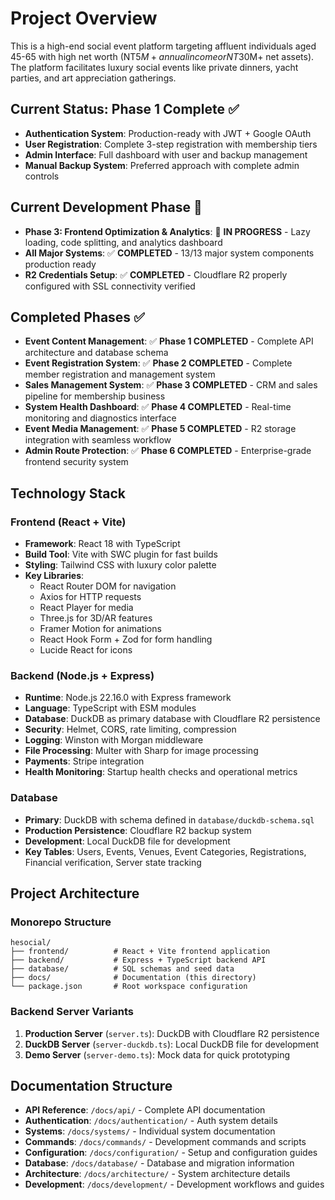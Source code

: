 # Project Overview

This is a high-end social event platform targeting affluent individuals aged 45-65 with high net worth (NT$5M+ annual income or NT$30M+ net assets). The platform facilitates luxury social events like private dinners, yacht parties, and art appreciation gatherings.

## Current Status: Phase 1 Complete ✅
- **Authentication System**: Production-ready with JWT + Google OAuth
- **User Registration**: Complete 3-step registration with membership tiers
- **Admin Interface**: Full dashboard with user and backup management
- **Manual Backup System**: Preferred approach with complete admin controls

## Current Development Phase 🚧
- **Phase 3: Frontend Optimization & Analytics**: 🚧 **IN PROGRESS** - Lazy loading, code splitting, and analytics dashboard
- **All Major Systems**: ✅ **COMPLETED** - 13/13 major system components production ready
- **R2 Credentials Setup**: ✅ **COMPLETED** - Cloudflare R2 properly configured with SSL connectivity verified

## Completed Phases ✅
- **Event Content Management**: ✅ **Phase 1 COMPLETED** - Complete API architecture and database schema
- **Event Registration System**: ✅ **Phase 2 COMPLETED** - Complete member registration and management system
- **Sales Management System**: ✅ **Phase 3 COMPLETED** - CRM and sales pipeline for membership business
- **System Health Dashboard**: ✅ **Phase 4 COMPLETED** - Real-time monitoring and diagnostics interface
- **Event Media Management**: ✅ **Phase 5 COMPLETED** - R2 storage integration with seamless workflow
- **Admin Route Protection**: ✅ **Phase 6 COMPLETED** - Enterprise-grade frontend security system

## Technology Stack

### Frontend (React + Vite)
- **Framework**: React 18 with TypeScript
- **Build Tool**: Vite with SWC plugin for fast builds
- **Styling**: Tailwind CSS with luxury color palette
- **Key Libraries**: 
  - React Router DOM for navigation
  - Axios for HTTP requests
  - React Player for media
  - Three.js for 3D/AR features
  - Framer Motion for animations
  - React Hook Form + Zod for form handling
  - Lucide React for icons

### Backend (Node.js + Express)
- **Runtime**: Node.js 22.16.0 with Express framework
- **Language**: TypeScript with ESM modules
- **Database**: DuckDB as primary database with Cloudflare R2 persistence
- **Security**: Helmet, CORS, rate limiting, compression
- **Logging**: Winston with Morgan middleware
- **File Processing**: Multer with Sharp for image processing
- **Payments**: Stripe integration
- **Health Monitoring**: Startup health checks and operational metrics

### Database
- **Primary**: DuckDB with schema defined in `database/duckdb-schema.sql`
- **Production Persistence**: Cloudflare R2 backup system
- **Development**: Local DuckDB file for development
- **Key Tables**: Users, Events, Venues, Event Categories, Registrations, Financial verification, Server state tracking

## Project Architecture

### Monorepo Structure
```
hesocial/
├── frontend/          # React + Vite frontend application
├── backend/           # Express + TypeScript backend API
├── database/          # SQL schemas and seed data
├── docs/              # Documentation (this directory)
└── package.json       # Root workspace configuration
```

### Backend Server Variants
1. **Production Server** (`server.ts`): DuckDB with Cloudflare R2 persistence
2. **DuckDB Server** (`server-duckdb.ts`): Local DuckDB file for development
3. **Demo Server** (`server-demo.ts`): Mock data for quick prototyping

## Documentation Structure

- **API Reference**: `/docs/api/` - Complete API documentation
- **Authentication**: `/docs/authentication/` - Auth system details
- **Systems**: `/docs/systems/` - Individual system documentation
- **Commands**: `/docs/commands/` - Development commands and scripts
- **Configuration**: `/docs/configuration/` - Setup and configuration guides
- **Database**: `/docs/database/` - Database and migration information
- **Architecture**: `/docs/architecture/` - System architecture details
- **Development**: `/docs/development/` - Development workflows and guides